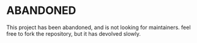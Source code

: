 # ABANDONED
This project has been abandoned, and is not looking for maintainers.
feel free to fork the repository, but it has devolved slowly.
